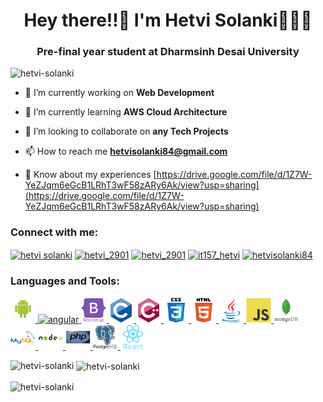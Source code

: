 <h1 align="center">Hey there!!👋 I'm Hetvi Solanki👩🏻‍💻</h1>
<h3 align="center">Pre-final year student at Dharmsinh Desai University</h3>

<p align="left"> <img src="https://komarev.com/ghpvc/?username=hetvi-solanki&label=Profile%20views&color=0e75b6&style=flat" alt="hetvi-solanki" /> </p>

- 🔭 I’m currently working on **Web Development**

- 🌱 I’m currently learning **AWS Cloud Architecture**

- 👯 I’m looking to collaborate on **any Tech Projects**

- 📫 How to reach me **hetvisolanki84@gmail.com**

- 📄 Know about my experiences [https://drive.google.com/file/d/1Z7W-YeZJqm6eGcB1LRhT3wF58zARy6Ak/view?usp=sharing](https://drive.google.com/file/d/1Z7W-YeZJqm6eGcB1LRhT3wF58zARy6Ak/view?usp=sharing)

<h3 align="left">Connect with me:</h3>
<p align="left">
<a href="https://linkedin.com/in/hetvi solanki" target="blank"><img align="center" src="https://raw.githubusercontent.com/rahuldkjain/github-profile-readme-generator/master/src/images/icons/Social/linked-in-alt.svg" alt="hetvi solanki" height="30" width="40" /></a>
<a href="https://instagram.com/hetvi_2901" target="blank"><img align="center" src="https://raw.githubusercontent.com/rahuldkjain/github-profile-readme-generator/master/src/images/icons/Social/instagram.svg" alt="hetvi_2901" height="30" width="40" /></a>
<a href="https://www.codechef.com/users/hetvi_2901" target="blank"><img align="center" src="https://cdn.jsdelivr.net/npm/simple-icons@3.1.0/icons/codechef.svg" alt="hetvi_2901" height="30" width="40" /></a>
<a href="https://www.hackerrank.com/it157_hetvi" target="blank"><img align="center" src="https://raw.githubusercontent.com/rahuldkjain/github-profile-readme-generator/master/src/images/icons/Social/hackerrank.svg" alt="it157_hetvi" height="30" width="40" /></a>
<a href="https://www.leetcode.com/hetvisolanki84" target="blank"><img align="center" src="https://raw.githubusercontent.com/rahuldkjain/github-profile-readme-generator/master/src/images/icons/Social/leet-code.svg" alt="hetvisolanki84" height="30" width="40" /></a>
</p>

<h3 align="left">Languages and Tools:</h3>
<p align="left"> <a href="https://developer.android.com" target="_blank" rel="noreferrer"> <img src="https://raw.githubusercontent.com/devicons/devicon/master/icons/android/android-original-wordmark.svg" alt="android" width="40" height="40"/> </a> <a href="https://angular.io" target="_blank" rel="noreferrer"> <img src="https://angular.io/assets/images/logos/angular/angular.svg" alt="angular" width="40" height="40"/> </a> <a href="https://getbootstrap.com" target="_blank" rel="noreferrer"> <img src="https://raw.githubusercontent.com/devicons/devicon/master/icons/bootstrap/bootstrap-plain-wordmark.svg" alt="bootstrap" width="40" height="40"/> </a> <a href="https://www.cprogramming.com/" target="_blank" rel="noreferrer"> <img src="https://raw.githubusercontent.com/devicons/devicon/master/icons/c/c-original.svg" alt="c" width="40" height="40"/> </a> <a href="https://www.w3schools.com/cpp/" target="_blank" rel="noreferrer"> <img src="https://raw.githubusercontent.com/devicons/devicon/master/icons/cplusplus/cplusplus-original.svg" alt="cplusplus" width="40" height="40"/> </a> <a href="https://www.w3schools.com/css/" target="_blank" rel="noreferrer"> <img src="https://raw.githubusercontent.com/devicons/devicon/master/icons/css3/css3-original-wordmark.svg" alt="css3" width="40" height="40"/> </a> <a href="https://www.w3.org/html/" target="_blank" rel="noreferrer"> <img src="https://raw.githubusercontent.com/devicons/devicon/master/icons/html5/html5-original-wordmark.svg" alt="html5" width="40" height="40"/> </a> <a href="https://www.java.com" target="_blank" rel="noreferrer"> <img src="https://raw.githubusercontent.com/devicons/devicon/master/icons/java/java-original.svg" alt="java" width="40" height="40"/> </a> <a href="https://developer.mozilla.org/en-US/docs/Web/JavaScript" target="_blank" rel="noreferrer"> <img src="https://raw.githubusercontent.com/devicons/devicon/master/icons/javascript/javascript-original.svg" alt="javascript" width="40" height="40"/> </a> <a href="https://www.mongodb.com/" target="_blank" rel="noreferrer"> <img src="https://raw.githubusercontent.com/devicons/devicon/master/icons/mongodb/mongodb-original-wordmark.svg" alt="mongodb" width="40" height="40"/> </a> <a href="https://www.mysql.com/" target="_blank" rel="noreferrer"> <img src="https://raw.githubusercontent.com/devicons/devicon/master/icons/mysql/mysql-original-wordmark.svg" alt="mysql" width="40" height="40"/> </a> <a href="https://nodejs.org" target="_blank" rel="noreferrer"> <img src="https://raw.githubusercontent.com/devicons/devicon/master/icons/nodejs/nodejs-original-wordmark.svg" alt="nodejs" width="40" height="40"/> </a> <a href="https://www.php.net" target="_blank" rel="noreferrer"> <img src="https://raw.githubusercontent.com/devicons/devicon/master/icons/php/php-original.svg" alt="php" width="40" height="40"/> </a> <a href="https://www.postgresql.org" target="_blank" rel="noreferrer"> <img src="https://raw.githubusercontent.com/devicons/devicon/master/icons/postgresql/postgresql-original-wordmark.svg" alt="postgresql" width="40" height="40"/> </a> <a href="https://reactjs.org/" target="_blank" rel="noreferrer"> <img src="https://raw.githubusercontent.com/devicons/devicon/master/icons/react/react-original-wordmark.svg" alt="react" width="40" height="40"/> </a> </p>

<p><img align="left" src="https://github-readme-stats.vercel.app/api/top-langs?username=hetvi-solanki&show_icons=true&locale=en&layout=compact" alt="hetvi-solanki" /></p>

<p>&nbsp;<img align="center" src="https://github-readme-stats.vercel.app/api?username=hetvi-solanki&show_icons=true&locale=en" alt="hetvi-solanki" /></p>

<p><img align="center" src="https://github-readme-streak-stats.herokuapp.com/?user=hetvi-solanki&" alt="hetvi-solanki" /></p>
